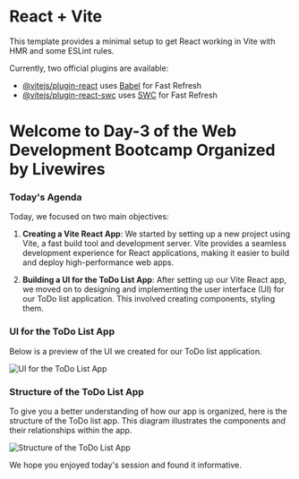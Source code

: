 # React + Vite

This template provides a minimal setup to get React working in Vite with HMR and some ESLint rules.

Currently, two official plugins are available:

- [@vitejs/plugin-react](https://github.com/vitejs/vite-plugin-react/blob/main/packages/plugin-react/README.md) uses [Babel](https://babeljs.io/) for Fast Refresh
- [@vitejs/plugin-react-swc](https://github.com/vitejs/vite-plugin-react-swc) uses [SWC](https://swc.rs/) for Fast Refresh


# Welcome to Day-3 of the Web Development Bootcamp Organized by Livewires


### Today's Agenda

Today, we focused on two main objectives:

1. **Creating a Vite React App**: We started by setting up a new project using Vite, a fast build tool and development server. Vite provides a seamless development experience for React applications, making it easier to build and deploy high-performance web apps.

2. **Building a UI for the ToDo List App**: After setting up our Vite React app, we moved on to designing and implementing the user interface (UI) for our ToDo list application. This involved creating components, styling them.

### UI for the ToDo List App

Below is a preview of the UI we created for our ToDo list application.

![UI for the ToDo List App](../day-3-bootcamp/src/assets/UI%20Todo%20list.png)

### Structure of the ToDo List App

To give you a better understanding of how our app is organized, here is the structure of the ToDo list app. This diagram illustrates the components and their relationships within the app.

![Structure of the ToDo List App](../day-3-bootcamp/src/assets/UI%20todo%20list%20structure.png)


We hope you enjoyed today's session and found it informative.


